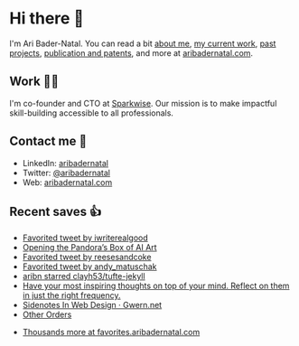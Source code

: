 # Hi there  👋

I'm Ari Bader-Natal. You can read a bit [about me](https://aribadernatal.com), [my current work](https://aribadernatal.com/projects/Sparkwise/), [past projects](https://aribadernatal.com/projects/), [publication and patents](https://aribadernatal.com/publications), and more at [aribadernatal.com](https://aribadernatal.com).

## Work  👨‍💻

I'm co-founder and CTO at [Sparkwise](https://sparkwise.co). Our mission is to make impactful skill-building accessible to all professionals.

## Contact me  💬 

- LinkedIn: [aribadernatal](https://linkedin.com/in/aribadernatal)
- Twitter: [@aribadernatal](https://twitter.com/aribadernatal)
- Web: [aribadernatal.com](https://aribadernatal.com)

## Recent saves  👍

<!--START_SECTION:feed-->
* [Favorited tweet by iwriterealgood](https:&#x2F;&#x2F;favorites.aribadernatal.com&#x2F;twitter-favorites&#x2F;2022&#x2F;08&#x2F;favorited-tweet-by-iwriterealgood-3&#x2F;)
* [Opening the Pandora’s Box of AI Art](https:&#x2F;&#x2F;favorites.aribadernatal.com&#x2F;pocket-favorites&#x2F;2022&#x2F;08&#x2F;opening-the-pandoras-box-of-ai-art&#x2F;)
* [Favorited tweet by reesesandcoke](https:&#x2F;&#x2F;favorites.aribadernatal.com&#x2F;twitter-favorites&#x2F;2022&#x2F;08&#x2F;favorited-tweet-by-reesesandcoke-2&#x2F;)
* [Favorited tweet by andy_matuschak](https:&#x2F;&#x2F;favorites.aribadernatal.com&#x2F;twitter-favorites&#x2F;2022&#x2F;08&#x2F;favorited-tweet-by-andy_matuschak-14&#x2F;)
* [aribn starred clayh53&#x2F;tufte-jekyll](https:&#x2F;&#x2F;favorites.aribadernatal.com&#x2F;github-favorites&#x2F;2022&#x2F;08&#x2F;aribn-starred-clayh53-tufte-jekyll&#x2F;)
* [Have your most inspiring thoughts on top of your mind. Reflect on them in just the right frequency.](https:&#x2F;&#x2F;favorites.aribadernatal.com&#x2F;pocket-favorites&#x2F;2022&#x2F;08&#x2F;have-your-most-inspiring-thoughts-on-top-of-your-mind-reflect-on-them-in-just-the-right-frequency&#x2F;)
* [Sidenotes In Web Design · Gwern.net](https:&#x2F;&#x2F;favorites.aribadernatal.com&#x2F;pocket-favorites&#x2F;2022&#x2F;08&#x2F;sidenotes-in-web-design-%c2%b7-gwern-net&#x2F;)
* [Other Orders](https:&#x2F;&#x2F;favorites.aribadernatal.com&#x2F;pocket-favorites&#x2F;2022&#x2F;08&#x2F;other-orders&#x2F;)
<!--END_SECTION:feed-->
* [Thousands more at favorites.aribadernatal.com](https://favorites.aribadernatal.com)
